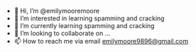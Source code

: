 - 👋 Hi, I’m @emilymooremoore
- 👀 I’m interested in learning spamming and cracking 
- 🌱 I’m currently learning spamming and cracking 
- 💞️ I’m looking to collaborate on ...
- 📫 How to reach me via email emilymoore9896@gmail.com

<!---
emilymooremoore/emilymooremoore is a ✨ special ✨ repository because its `README.md` (this file) appears on your GitHub profile.
You can click the Preview link to take a look at your changes.
--->

